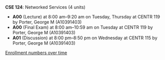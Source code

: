 **CSE 124**: Networked Services (4 units)

- **A00** (Lecture) at 8:00 am–9:20 am on Tuesday, Thursday at CENTR 119 by Porter, George M (A10391403)
- **A00** (Final Exam) at 8:00 am–10:59 am on Tuesday at CENTR 119 by Porter, George M (A10391403)
- **A01** (Discussion) at 8:00 pm–8:50 pm on Wednesday at CENTR 115 by Porter, George M (A10391403)

[Enrollment numbers over time](./CSE124.tsv)
